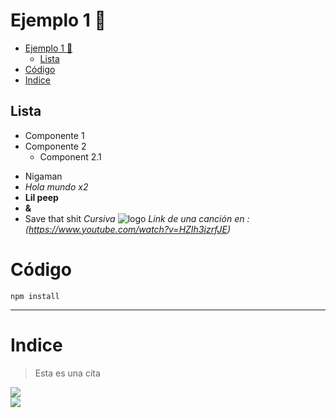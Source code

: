 # Ejemplo 1 :rocket:

- [Ejemplo 1 :rocket:](#ejemplo-1-rocket)
  - [Lista](#lista)
- [Código](#código)
- [Indice](#indice)

## Lista
- Componente 1
- Componente 2
  - Component 2.1
* Nigaman
* *Hola mundo x2*
* **Lil peep**
* **&**
* Save that shit
_Cursiva_
![logo](https://blog.logomyway.com/wp-content/uploads/2021/10/Lil-Peep-cry-baby-logo.jpg)
_Link de una canción en : (https://www.youtube.com/watch?v=HZIh3izrfJE)_     

# Código 
``npm install``
***
# Indice
> Esta es una cita

<div>
<img src="https://i.scdn.co/image/ab67616d0000b273a5b2158e6df10eb379c0613c">
</div>

<div>
<img src="https://i.pinimg.com/474x/6c/c8/5e/6cc85eaa83d2eabb7314f042b2626d34.jpg">
</div>
